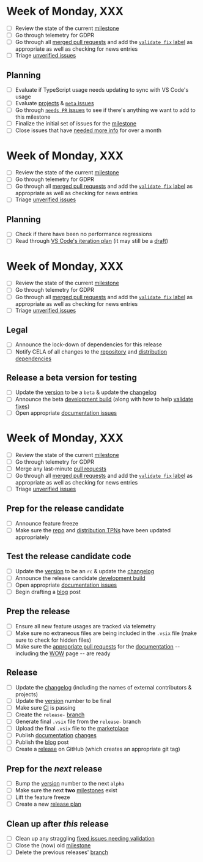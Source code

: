 # Week of Monday, XXX

- [ ] Review the state of the current [milestone](https://github.com/Microsoft/vscode-python/milestones)
- [ ] Go through telemetry for GDPR
- [ ] Go through all [merged pull requests](https://github.com/Microsoft/vscode-python/pulls?utf8=%E2%9C%93&q=is%3Apr+is%3Amerged) and add the [`validate fix` label](https://github.com/Microsoft/vscode-python/labels/validate%20fix) as appropriate as well as checking for news entries
- [ ] Triage [unverified issues](https://github.com/Microsoft/vscode-python/labels/needs%20verification)

## Planning
- [ ] Evaluate if TypeScript usage needs updating to sync with VS Code's usage
- [ ] Evaluate [projects](https://github.com/Microsoft/vscode-python/projects) & [`meta` issues](https://github.com/Microsoft/vscode-python/labels/meta)
- [ ] Go through [`needs PR` issues](https://github.com/Microsoft/vscode-python/issues?utf8=%E2%9C%93&q=is%3Aopen+label%3A%22needs+PR%22+-label%3A%22help+wanted%22+-label%3A%22good+first+issue%22+no%3Amilestone) to see if there's anything we want to add to this milestone
- [ ] Finalize the initial set of issues for the [milestone](https://github.com/Microsoft/vscode-python/milestones)
- [ ] Close issues that have [needed more info](https://github.com/Microsoft/vscode-python/issues?q=is%3Aopen+label%3A%22needs+more+info%22+sort%3Aupdated-asc) for over a month

# Week of Monday, XXX

- [ ] Review the state of the current [milestone](https://github.com/Microsoft/vscode-python/milestones)
- [ ] Go through telemetry for GDPR
- [ ] Go through all [merged pull requests](https://github.com/Microsoft/vscode-python/pulls?utf8=%E2%9C%93&q=is%3Apr+is%3Amerged) and add the [`validate fix` label](https://github.com/Microsoft/vscode-python/labels/validate%20fix) as appropriate as well as checking for news entries
- [ ] Triage [unverified issues](https://github.com/Microsoft/vscode-python/labels/needs%20verification)

## Planning
- [ ] Check if there have been no performance regressions
- [ ] Read through [VS Code's iteration plan](https://github.com/Microsoft/vscode/labels/iteration-plan) (it may still be a [draft](https://github.com/Microsoft/vscode/labels/iteration-plan-draft))

# Week of Monday, XXX

- [ ] Review the state of the current [milestone](https://github.com/Microsoft/vscode-python/milestones)
- [ ] Go through telemetry for GDPR
- [ ] Go through all [merged pull requests](https://github.com/Microsoft/vscode-python/pulls?utf8=%E2%9C%93&q=is%3Apr+is%3Amerged) and add the [`validate fix` label](https://github.com/Microsoft/vscode-python/labels/validate%20fix) as appropriate as well as checking for news entries
- [ ] Triage [unverified issues](https://github.com/Microsoft/vscode-python/labels/needs%20verification)

## Legal
- [ ] Announce the lock-down of dependencies for this release
- [ ] Notify CELA of all changes to the [repository](https://github.com/Microsoft/vscode-python/tree/master/pythonFiles) and [distribution dependencies](https://github.com/Microsoft/vscode-python/blob/master/package.json)

## Release a beta version for testing
- [ ] Update the [version](https://github.com/Microsoft/vscode-python/blob/master/package.json) to be a `beta` & update the [changelog](https://github.com/Microsoft/vscode-python/blob/master/CHANGELOG.md)
- [ ] Announce the beta [development build](https://github.com/Microsoft/vscode-python/blob/master/CONTRIBUTING.md#development-build) (along with how to help [validate fixes](https://github.com/Microsoft/vscode-python/issues?q=label%3A%22validate+fix%22+is%3Aclosed))
- [ ] Open appropriate [documentation issues](https://github.com/microsoft/vscode-docs/issues?q=is%3Aissue+is%3Aopen+label%3Apython)

# Week of Monday, XXX

- [ ] Review the state of the current [milestone](https://github.com/Microsoft/vscode-python/milestones)
- [ ] Go through telemetry for GDPR
- [ ] Merge any last-minute [pull requests](https://github.com/Microsoft/vscode-python/pulls)
- [ ] Go through all [merged pull requests](https://github.com/Microsoft/vscode-python/pulls?utf8=%E2%9C%93&q=is%3Apr+is%3Amerged) and add the [`validate fix` label](https://github.com/Microsoft/vscode-python/labels/validate%20fix) as appropriate as well as checking for news entries
- [ ] Triage [unverified issues](https://github.com/Microsoft/vscode-python/labels/needs%20verification)

## Prep for the release candidate
- [ ] Announce feature freeze
- [ ] Make sure the [repo](https://github.com/Microsoft/vscode-python/blob/master/ThirdPartyNotices-Repository.txt) and [distribution TPNs](https://github.com/Microsoft/vscode-python/blob/master/ThirdPartyNotices-Distribution.txt) have been updated appropriately

## Test the release candidate code
- [ ] Update the [version](https://github.com/Microsoft/vscode-python/blob/master/package.json) to be an `rc` & update the [changelog](https://github.com/Microsoft/vscode-python/blob/master/CHANGELOG.md)
- [ ] Announce the release candidate [development build](https://github.com/Microsoft/vscode-python/blob/master/CONTRIBUTING.md#development-build)
- [ ] Open appropriate [documentation issues](https://github.com/microsoft/vscode-docs/issues?q=is%3Aissue+is%3Aopen+label%3Apython)
- [ ] Begin drafting a [blog](http://aka.ms/pythonblog) post

## Prep the release
- [ ] Ensure all new feature usages are tracked via telemetry
- [ ] Make sure no extraneous files are being included in the `.vsix` file (make sure to check for hidden files)
- [ ] Make sure the [appropriate pull requests](https://github.com/microsoft/vscode-docs/pulls) for the [documentation](https://code.visualstudio.com/docs/python/python-tutorial) -- including the [WOW](https://code.visualstudio.com/docs/languages/python) page -- are ready

## Release
- [ ] Update the [changelog](https://github.com/Microsoft/vscode-python/blob/master/CHANGELOG.md) (including the names of external contributors & projects)
- [ ] Update the [version](https://github.com/Microsoft/vscode-python/blob/master/package.json) number to be final
- [ ] Make sure [CI](https://github.com/Microsoft/vscode-python/blob/master/CONTRIBUTING.md) is passing
- [ ] Create the `release-` [branch](https://github.com/Microsoft/vscode-python/)
- [ ] Generate final `.vsix` file from the `release-` branch
- [ ] Upload the final `.vsix` file to the [marketplace](https://marketplace.visualstudio.com/items?itemName=ms-python.python)
- [ ] Publish [documentation](https://code.visualstudio.com/docs/python/python-tutorial) [changes](https://github.com/microsoft/vscode-docs/pulls)
- [ ] Publish the [blog](http://aka.ms/pythonblog) post
- [ ] Create a [release](https://github.com/Microsoft/vscode-python/releases) on GitHub (which creates an appropriate git tag)

## Prep for the _next_ release
- [ ] Bump the [version](https://github.com/Microsoft/vscode-python/blob/master/package.json) number to the next `alpha`
- [ ] Make sure the next **two** [milestones](https://github.com/Microsoft/vscode-python/milestones) exist
- [ ] Lift the feature freeze
- [ ] Create a new [release plan](https://github.com/Microsoft/vscode-python/edit/master/.github/release_plan.md)

## Clean up after _this_ release
- [ ] Clean up any straggling [fixed issues needing validation](https://github.com/Microsoft/vscode-python/issues?q=label%3A%22validate+fix%22+is%3Aclosed)
- [ ] Close the (now) old [milestone](https://github.com/Microsoft/vscode-python/milestones)
- [ ] Delete the previous releases' [branch](https://github.com/Microsoft/vscode-python/branches)
